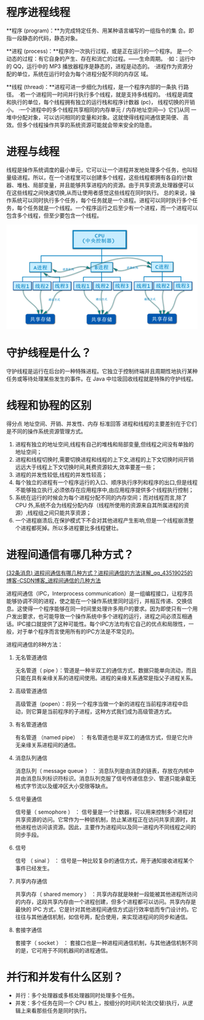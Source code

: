 # 程序进程线程

**程序 (program)：**为完成特定任务、用某种语言编写的一组指令的集 合。即指一段静态的代码，静态对象。

**进程 (process)：**程序的一次执行过程，或是正在运行的一个程序。 是一个动态的过程：有它自身的产生、存在和消亡的过程。——生命周期。 ·如：运行中的 QQ，运行中的 MP3 播放器程序是静态的，进程是动态的。 ·进程作为资源分配的单位，系统在运行时会为每个进程分配不同的内存区 域。

**线程 (thread)：**进程可进一步细化为线程，是一个程序内部的一条执 行路径。 ·若一个进程同一时间并行执行多个线程，就是支持多线程的。 ·线程是调度和执行的单位，每个线程拥有独立的运行栈和程序计数器 (pc)， 线程切换的开销小。 ·一个进程中的多个线程共享相同的内存单元 / 内存地址空间—》它们从同 一堆中分配对象，可以访问相同的变量和对象。这就使得线程间通信更简便、 高效。但多个线程操作共享的系统资源可能就会带来安全的隐患。

# 进程与线程

线程是操作系统调度的最小单元，它可以让一个进程并发地处理多个任务，也叫轻量级进程。所以，在一个进程里可以创建多个线程，这些线程都拥有各自的计数器、堆栈、局部变量，并且能够共享进程内的资源。由于共享资源,处理器便可以在这些线程之间快速切换,从而让使用者感觉这些线程在同时执行。 总的来说，操作系统可以同时执行多个任务，每个任务就是一个进程。进程可以同时执行多个任务，每个任务就是一个线程。一个程序运行之后至少有一个进程，而一个进程可以包含多个线程，但至少要包含一个线程。 

​![image](assets/image-20230114133449-dai2x7l.png "进程线程关系图")​

# 守护线程是什么？

守护线程是运行在后台的一种特殊进程。它独立于控制终端并且周期性地执行某种任务或等待处理某些发生的事件。在 Java 中垃圾回收线程就是特殊的守护线程。

# 线程和协程的区别

得分点 地址空间、开销、并发性、内存 标准回答 进程和线程的主要差别在于它们是不同的操作系统资源管理方式。

1. 进程有独立的地址空间,线程有自己的堆栈和局部变量,但线程之间没有单独的地址空间；
2. 进程和线程切换时,需要切换进程和线程的上下文,进程的上下文切换时间开销远远大于线程上下文切换时间,耗费资源较大,效率要差一些；
3. 进程的并发性较低,线程的并发性较高；
4. 每个独立的进程有一个程序运行的入口、顺序执行序列和程序的出口,但是线程不能够独立执行,必须依存在应用程序中,由应用程序提供多个线程执行控制；
5. 系统在运行的时候会为每个进程分配不同的内存空间；而对线程而言,除了 CPU 外,系统不会为线程分配内存（线程所使用的资源来自其所属进程的资源）,线程组之间只能共享资源；
6. 一个进程崩溃后,在保护模式下不会对其他进程产生影响,但是一个线程崩溃整个进程都死掉。所以多进程要比多线程健壮。

# 进程间通信有哪几种方式？

[(32条消息) 进程间通信有哪几种方式？进程间通信的方法详解_qq_43519025的博客-CSDN博客_进程间通信的几种方法](https://blog.csdn.net/qq_43519025/article/details/120798727)

进程间通信（IPC，Interprocess communication）是一组编程接口，让程序员能够协调不同的进程，使之能在一个操作系统里同时运行，并相互传递、交换信息。这使得一个程序能够在同一时间里处理许多用户的要求。因为即使只有一个用户发出要求，也可能导致一个操作系统中多个进程的运行，进程之间必须互相通话。IPC接口就提供了这种可能性。每个IPC方法均有它自己的优点和局限性，一般，对于单个程序而言使用所有的IPC方法是不常见的。

进程间通信的8种方法：

1. 无名管道通信

    无名管道（ pipe ）：管道是一种半双工的通信方式，数据只能单向流动，而且只能在具有亲缘关系的进程间使用。进程的亲缘关系通常是指父子进程关系。

2. 高级管道通信

    高级管道（popen）：将另一个程序当做一个新的进程在当前程序进程中启动，则它算是当前程序的子进程，这种方式我们成为高级管道方式。

3. 有名管道通信

    有名管道 （named pipe） ： 有名管道也是半双工的通信方式，但是它允许无亲缘关系进程间的通信。

4. 消息队列通信

    消息队列（ message queue ） ： 消息队列是由消息的链表，存放在内核中并由消息队列标识符标识。消息队列克服了信号传递信息少、管道只能承载无格式字节流以及缓冲区大小受限等缺点。

5. 信号量通信

    信号量（ semophore ） ： 信号量是一个计数器，可以用来控制多个进程对共享资源的访问。它常作为一种锁机制，防止某进程正在访问共享资源时，其他进程也访问该资源。因此，主要作为进程间以及同一进程内不同线程之间的同步手段。

6. 信号

    信号 （ sinal ） ： 信号是一种比较复杂的通信方式，用于通知接收进程某个事件已经发生。

7. 共享内存通信

    共享内存（ shared memory ） ：共享内存就是映射一段能被其他进程所访问的内存，这段共享内存由一个进程创建，但多个进程都可以访问。共享内存是最快的 IPC 方式，它是针对其他进程间通信方式运行效率低而专门设计的。它往往与其他通信机制，如信号两，配合使用，来实现进程间的同步和通信。

8. 套接字通信

    套接字（ socket ） ： 套接口也是一种进程间通信机制，与其他通信机制不同的是，它可用于不同机器间的进程通信。

# 并行和并发有什么区别？

* 并行：多个处理器或多核处理器同时处理多个任务。
* 并发：多个任务在同一个 CPU 核上，按细分的时间片轮流(交替)执行，从逻辑上来看那些任务是同时执行。

‍
